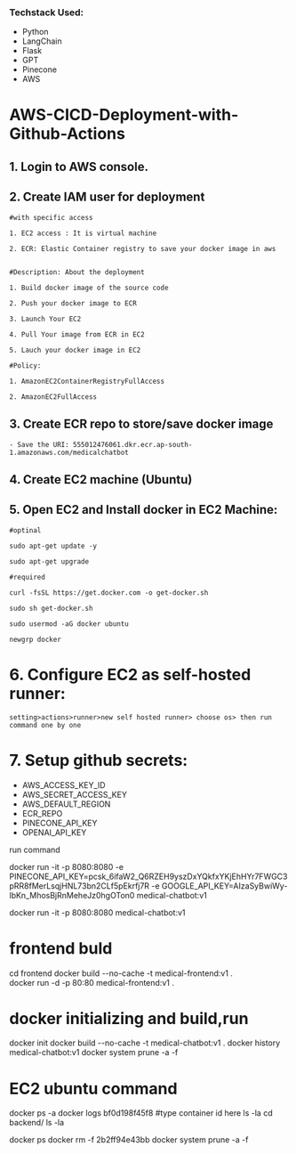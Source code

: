 ### Techstack Used:

- Python
- LangChain
- Flask
- GPT
- Pinecone
- AWS



# AWS-CICD-Deployment-with-Github-Actions

## 1. Login to AWS console.

## 2. Create IAM user for deployment

	#with specific access

	1. EC2 access : It is virtual machine

	2. ECR: Elastic Container registry to save your docker image in aws


	#Description: About the deployment

	1. Build docker image of the source code

	2. Push your docker image to ECR

	3. Launch Your EC2 

	4. Pull Your image from ECR in EC2

	5. Lauch your docker image in EC2

	#Policy:

	1. AmazonEC2ContainerRegistryFullAccess

	2. AmazonEC2FullAccess

	
## 3. Create ECR repo to store/save docker image
    - Save the URI: 555012476061.dkr.ecr.ap-south-1.amazonaws.com/medicalchatbot
	
## 4. Create EC2 machine (Ubuntu) 

## 5. Open EC2 and Install docker in EC2 Machine:
	
	
	#optinal

	sudo apt-get update -y

	sudo apt-get upgrade
	
	#required

	curl -fsSL https://get.docker.com -o get-docker.sh

	sudo sh get-docker.sh

	sudo usermod -aG docker ubuntu

	newgrp docker
	
# 6. Configure EC2 as self-hosted runner:
    setting>actions>runner>new self hosted runner> choose os> then run command one by one


# 7. Setup github secrets:

   - AWS_ACCESS_KEY_ID
   - AWS_SECRET_ACCESS_KEY
   - AWS_DEFAULT_REGION
   - ECR_REPO
   - PINECONE_API_KEY
   - OPENAI_API_KEY





run command
<!-- CMD uvicorn main_demo:app --host 0.0.0.0 --port 8000 -->
docker run -it -p 8080:8080 -e PINECONE_API_KEY=pcsk_6ifaW2_Q6RZEH9yszDxYQkfxYKjEhHYr7FWGC3pRR8fMerLsqjHNL73bn2CLf5pEkrfj7R -e GOOGLE_API_KEY=AIzaSyBwiWy-lbKn_MhosBjRnMeheJz0hgOTon0  medical-chatbot:v1 

docker run -it -p 8080:8080 medical-chatbot:v1


# frontend buld
cd frontend
docker build --no-cache -t medical-frontend:v1 .     
docker run -d -p 80:80 medical-frontend:v1 .   



# docker initializing and build,run 
docker init
docker build --no-cache -t medical-chatbot:v1 .
docker history medical-chatbot:v1
docker system prune -a -f




# EC2 ubuntu command
docker ps -a
docker logs bf0d198f45f8     #type container id here
 ls -la
 cd backend/
 ls -la
 




 docker ps
 docker rm -f 2b2ff94e43bb
  docker system prune -a -f